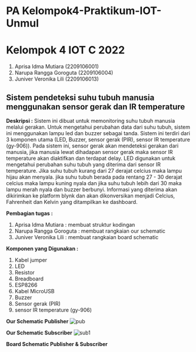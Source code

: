 # PA Kelompok4-Praktikum-IOT-Unmul
# Kelompok 4 IOT C 2022
1. Aprisa Idma Mutiara (2209106001)
2. Narupa Rangga Goroguta (2209106004)
3. Juniver Veronika Lili (2209106013)

## Sistem pendeteksi suhu tubuh manusia menggunakan sensor gerak dan IR     temperature
**Deskripsi :**
Sistem ini dibuat untuk memonitoring suhu tubuh manusia melalui gerakan. Untuk mengetahui perubahan data dari suhu tubuh, sistem ini menggunakan lampu led dan buzzer sebagai tanda. 
Sistem ini terdiri dari 3 komponen utama (LED, Buzzer, sensor gerak (PIR), sensor IR temperature (gy-906)). Pada sistem ini, sensor gerak akan mendeteksi gerakan dari manusia, jika manusia lewat dihadapan sensor gerak maka sensor IR temperature akan diaktifkan dan terdapat delay. LED digunakan untuk mengetahui perubahan suhu tubuh yang diterima dari sensor IR temperature. Jika suhu tubuh kurang dari 27 derajat celcius maka lampu hijau akan menyala. jika suhu tubuh berada pada rentang 27 - 30 derajat celcius maka lampu kuning nyala dan jika suhu tubuh lebih dari 30 maka lampu merah nyala dan buzzer berbunyi. Informasi yang diterima akan dikirimkan ke platform blynk dan akan dikonversikan menjadi Celcius, Fahrenheit dan Kelvin yang ditampilkan ke dashboard. 

**Pembagian tugas :**
1. Aprisa Idma Mutiara : membuat struktur kodingan 
2. Narupa Rangga Goroguta : membuat rangkaian our schematic
3. Juniver Veronika Lili : membuat rangkaian board schematic

**Komponen yang Digunakan :**
1. Kabel jumper
2. LED
3. Resistor
4. Breadboard
5. ESP8266
6. Kabel MicroUSB
7. Buzzer
8. Sensor gerak (PIR)
9. sensor IR temperature (gy-906)
   
**Our Schematic Publisher**
![pub](https://github.com/aprisamutiara/pa-praktikum-iot-unmul-c4/assets/123526722/ec2a4045-f7ee-48ad-ab2e-078cc76c7eb3)

**Our Schematic Subscriber**
![sub1](https://github.com/aprisamutiara/pa-praktikum-iot-unmul-c4/assets/123526722/53cc4368-8fcb-4749-8799-0fcf18c8b5f2)

**Board Schematic Publisher & Subscriber**

